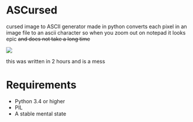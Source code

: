 # ASCursed
cursed image to ASCII generator made in python
converts each pixel in an image file to an ascii character so when you zoom out on notepad it looks epic ~~and does not take a long time~~

 ![](https://cdn.discordapp.com/attachments/423207516663709708/772258930453119026/unknown.png)
 
 
this was written in 2 hours and is a mess

# Requirements
- Python 3.4 or higher
- PIL
- A stable mental state
